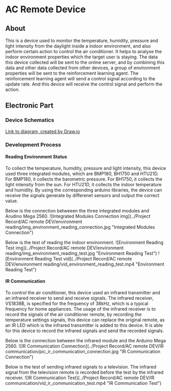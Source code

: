 # AC Remote Device

## About
This is a device used to monitor the temperature, humidity, pressure and light intensity from the daylight inside a indoor environment, and also perform certain action to control the air conditioner. It helps to analyse the indoor environment properties which the target user is staying. The data this device collected will be sent to the online server, and by combining this data and other data collected from other devices, a group of environment properties will be sent to the reinforcement learning agent. The reinforcement learning agent will send a control signal according to the update rate. And this device will receive the control signal and perform the action.

## Electronic Part
### Device Schematics
[Link to diagram, created by Draw.io](https://www.draw.io/#Aeddylau328%2Ffyp-artificial-intelligence-ac-control-device%2Fmaster%2FAC%20Remote%20Device%2FAC_Remote_Device_Electronic_Diagram)

### Development Process
#### Reading Environment Status
To collect the temperature, humidity, pressure and light intensity, this device used three integrated modules, which are BMP180, BH1750 and HTU21D. For BMP180, it collects the barometric pressure. For BH1750, it collects the light intensity from the sun. For HTU21D, it collects the indoor temperature and humidity. By using the corresponding arduino libraries, the device can receive the signals generate by differenet sensors and output the correct value.

Below is the connection betweeen the three integrated modules and Arudino Mega 2560.
![Integrated Modules Connection img](../Project Record/AC remote DEV/environment reading/img_environment_reading_connection.jpg "Integrated Modules Connection")

Below is the test of reading the indoor environment.
![Environment Reading Test img](../Project Record/AC remote DEV/environment reading/img_environment_reading_test.jpg "Environment Reading Test")
![Environment Reading Test vid](../Project Record/AC remote DEV/environment reading/vid_environment_reading_test.mp4 "Environment Reading Test")

#### IR Communication
To control the air conditioner, this device used an infrared transmitter and an infrared receiver to send and receive signals. The infrared receiver, VS1838B, is specified for the frequency of 38kHz, which is a typical frequency for home appliances. The usage of the infrared receiver is to record the signals of the air conditioner remote, by recording the temperature settings signals, this device can replace the original remote, as an IR LED which is the infrared transmitter is added to this device. It is able for this device to record the infrared signals and send the recorded signals.

Below is the connection between the infrared module and the Arduino Mega 2560.
![IR Communication Connection](../Project Record/AC remote DEV/IR communication/pic_ir_communication_connection.jpg "IR Communication Connection")

Below is the test of sending infrared signals to a television. The infrared signal from the television remote is recorded before the test by the infrared receiver.
![IR Communication Test](../Project Record/AC remote DEV/IR communication/vid_ir_communication_test.mp4 "IR Communication Test")
